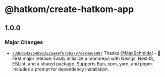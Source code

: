 # @hatkom/create-hatkom-app

## 1.0.0

### Major Changes

- [`73d6b642264896252aee9f67b0a787ce84e0a807`](https://github.com/Hatkom-io/create-hatkom-app/commit/73d6b642264896252aee9f67b0a787ce84e0a807) Thanks [@MaxSchmide](https://github.com/MaxSchmide)! - 🎉 First major release: Easily initialize a monorepo with Next.js, NestJS, ESLint, and a shared package. Supports Bun, npm, yarn, and pnpm. Includes a prompt for dependency installation.
